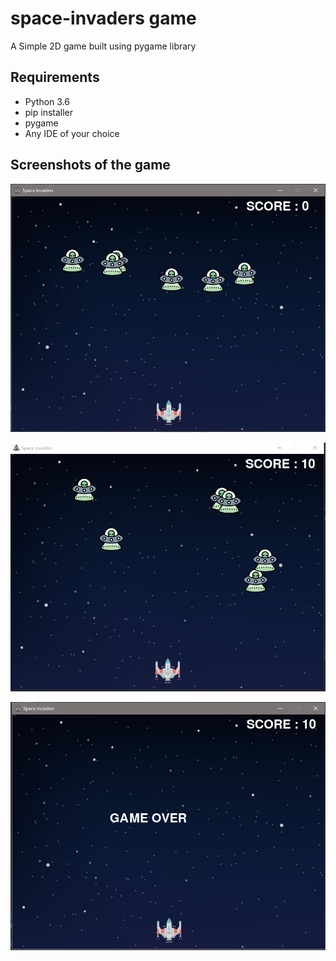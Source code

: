 # space-invaders game
A Simple 2D game built using pygame library

## Requirements
- Python 3.6
- pip installer
- pygame
- Any IDE of your choice

## Screenshots of the game
![Game Start](https://github.com/hemrajanilavesh/space-invaders/blob/main/screenshots/space-invader-start.png "Game Start")

![Game In Progress](https://github.com/hemrajanilavesh/space-invaders/blob/main/screenshots/space-invader-with-score.png "Game In Progress")

![Game Over](https://github.com/hemrajanilavesh/space-invaders/blob/main/screenshots/space-invaders-go.png "Game Over")
